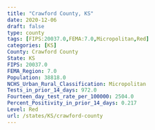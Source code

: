 ```yaml
---
title: "Crawford County, KS"
date: 2020-12-06
draft: false
type: county
tags: [FIPS:20037.0,FEMA:7.0,Micropolitan,Red]
categories: [KS]
County: Crawford County
State: KS
FIPS: 20037.0
FEMA_Region: 7.0
Population: 38818.0
NCHS_Urban_Rural_Classification: Micropolitan
Tests_in_prior_14_days: 972.0
Fourteen_day_test_rate_per_100000: 2504.0
Percent_Positivity_in_prior_14_days: 0.217
Level: Red
url: /states/KS/crawford-county
---
```




